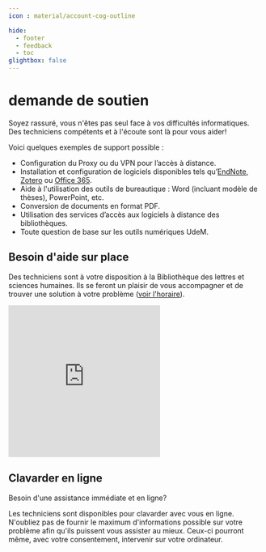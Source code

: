 ```yaml
---
icon : material/account-cog-outline

hide:
  - footer
  - feedback
  - toc
glightbox: false
---
```


# demande de soutien

Soyez rassuré, vous n'êtes pas seul face à vos difficultés informatiques. Des techniciens compétents et à l'écoute sont là pour vous aider!

Voici quelques exemples de support possible :

- Configuration du Proxy ou du VPN pour l’accès à distance.
- Installation et configuration de logiciels disponibles tels qu’[EndNote](../logiciels/endnote.md), [Zotero](../logiciels/zotero.md) ou [Office 365](../logiciels/office365.md).
- Aide à l'utilisation des outils de bureautique : Word (incluant modèle de thèses), PowerPoint, etc.
- Conversion de documents en format PDF.
- Utilisation des services d’accès aux logiciels à distance des bibliothèques.
- Toute question de base sur les outils numériques UdeM.

## Besoin d'aide sur place

Des techniciens sont à votre disposition à la Bibliothèque des lettres et sciences humaines. Ils se feront un plaisir de vous accompagner et de trouver une solution à votre problème ([voir l'horaire](https://bib.umontreal.ca/horaires#c74106)).

<iframe src="https://www.google.com/maps/embed?pb=!1m18!1m12!1m3!1d2796.528855923481!2d-73.61945722259057!3d45.49943157107474!2m3!1f0!2f0!3f0!3m2!1i1024!2i768!4f13.1!3m3!1m2!1s0x4cc919f3c07f073d%3A0xe8a058e3cb116cd9!2sBiblioth%C3%A8que%20des%20lettres%20et%20sciences%20humaines!5e0!3m2!1sfr!2sca!4v1709868854788!5m2!1sfr!2sca" width="300" height="300" style="border:0;" allowfullscreen="no" loading="lazy" referrerpolicy="no-referrer-when-downgrade"></iframe>

## Clavarder en ligne

Besoin d'une assistance immédiate et en ligne? 

Les techniciens sont disponibles pour clavarder avec vous en ligne. N'oubliez pas de fournir le maximum d'informations possible sur votre problème afin qu'ils puissent vous assister au mieux. Ceux-ci pourront même, avec votre consentement, intervenir sur votre ordinateur.